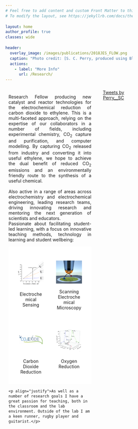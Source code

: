 ```yaml
---
# Feel free to add content and custom Front Matter to this file.
# To modify the layout, see https://jekyllrb.com/docs/themes/#overriding-theme-defaults

layout: home
author_profile: true
classes: wide

header:
  overlay_image: /images/publications/2018JES_FLOW.png
  caption: "Photo credit: [S. C. Perry, produced using Blender 2.7](https://www.blender.org/)"
  actions:
    - label: "More Info"
      url: /Research/
---
```


<style>

* {
    box-sizing: border-box;
}

/* Create two unequal columns that floats next to each other */
.column {
    float: left;
    padding: 10px;
}

.left {
  width: 70%;
}

.right {
  width: 30%;
}

/* Clear floats after the columns */
.row:after {
    content: "";
    display: table;
    clear: both;
}

.grid-container {
  display: grid;
  grid-template-columns: 50% 50%;
  background-color: #ffffff;
  padding: 10px;
}
.grid-item {
  background-color: #ffffff;
  border: 0px solid #ffffff;
  padding: 20px;
  text-align: center;
}

</style>

<body>

<div class="row">
  <div class="column left">
    <p align="justify">Research Fellow producing new catalyst and reactor technologies for the electrochemical reduction of carbon dioxide to ethylene. 
	This is a multi-faceted approach, relying on the expertise of our collaborators in a number of fields, including experimental chemistry, CO<sub>2</sub> capture and purification, and computer modelling.
	By capturing CO<sub>2</sub> released from industry and converting it into useful ethylene, we hope to achieve the dual benefit of reduced CO<sub>2</sub> emissions and an environmentally friendly route to the synthesis of a useful chemical.<br>
	<br>
	Also active in a range of areas across electrochemistry and electrochemical engineering, leading research teams, driving innovating research and mentoring the next generation of scientists and educators.
	<br>
	Passionate about facilitating student-led learning, with a focus on innovative teaching methods, technology in learning and student wellbeing:</p>
	<div class="grid-container">
      <div class="grid-item">
	    <div class="container">
		  <p><a href="/Research/Electrochemical_Sensing"><img src="/images/publications/2018JES_SQ.png" alt="Electrochemical Sensing" style="width:100%;"></a></p>
		  <div class="centered">Electrochemical Sensing</div>
		</div>
	  </div>
	  <div class="grid-item">
	    <div class="container">
		  <p><a href="/Research/Scanning_Electrochemical_Microscopy"><img src="/images/publications/2017CHEMECHEM.jpg" alt="Scanning Electrochemical Microscopy" style="width:100%;"></a></p>
		  <div class="centered">Scanning Electrochemical Microscopy</div>
		</div>
	  </div>
    <!--  <div class="grid-item">
	    <div class="container">
		  <p><a href="/Research/Corrosion"><img src="/images/publications/2017JES_CORR_SQ.png" alt="Corrosion" style="width:100%;"></a></p>
		  <div class="centered">Corrosion</div>
		</div>
	  </div>  -->
      <div class="grid-item">
	    <div class="container">
		  <p><a href="/Research/Carbon_Dioxide_Reduction"><img src="/images/publications/CO2EXIDE.jpg" alt="Carbon Dioxide Reduction" style="width:100%"></a></p>
		  <div class="centered">Carbon Dioxide Reduction</div>
		</div>
	  </div>
      <div class="grid-item">
	    <div class="container">
		  <p><a href="/Research/Oxygen_Reduction"><img src="/images/publications/2016PHYSCHEMCHEMPHYS_SQ.png" alt="Oxygen Reduction" style="width:100%;"></a></p>
		  <div class="centered">Oxygen Reduction</div>
		</div>
	  </div>
    <!--  <div class="grid-item">
	    <div class="container">
		  <p><a href="/Research/Kinetics_and_Digital_Simulation"><img src="/images/publications/2017CHEMECHEM_ECL_SQ.png" style="width:100%;height:100%;overflow:hidden"></a></p>
		  <div class="centered">Kinetics and Digital Simulation</div>
		</div>
	  </div> --> 
    </div>
	
	<p align="justify">As well as a number of research goals I have a great passion for teaching, both in the classroom and the lab environment. Outside of the lab I am a keen runner, rugby player and guitarist.</p>
  </div>
  <div class="column right">
        <div class="jekyll-twitter-plugin" align="center">
      <div class="jekyll-twitter-plugin"><a class="twitter-timeline" data-width="500" data-tweet-limit="5" href="https://twitter.com/Perry__SC?ref_src=twsrc%5Etfw">Tweets by Perry__SC</a>
<script async="" src="https://platform.twitter.com/widgets.js" charset="utf-8"></script>
<br clear="all" />
  </div>
</div>

</body>



